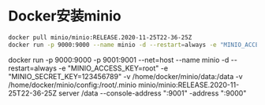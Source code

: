 # Docker安装minio

```Bash
docker pull minio/minio:RELEASE.2020-11-25T22-36-25Z
docker run -p 9000:9000 --name minio -d --restart=always -e "MINIO_ACCESS_KEY=root" -e "MINIO_SECRET_KEY=123456789" -v /home/docker/data:/data -v /home/docker/config:/root/.minio minio/minio:RELEASE.2020-11-25T22-36-25Z server /data
```

docker run -p 9000:9000 -p 9001:9001 --net=host --name minio -d --restart=always -e "MINIO_ACCESS_KEY=root" -e "MINIO_SECRET_KEY=123456789" -v /home/docker/minio/data:/data -v /home/docker/minio/config:/root/.minio minio/minio:RELEASE.2020-11-25T22-36-25Z server /data --console-address ":9001" -address ":9000"